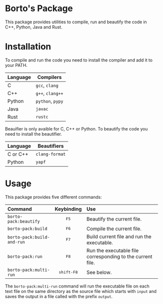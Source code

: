 # Borto's Package
This package provides utilities to compile, run and beautify the code in C++,
Python, Java and Rust.

# Installation
To compile and run the code you need to install the compiler and add it
to your PATH.

| Language | Compilers        |
|:---------|------------------|
| C        | `gcc`, `clang`   |
| C++      | `g++`, `clang++` |
| Python   | `python`, `pypy` |
| Java     | `javac`          |
| Rust     | `rustc`          |

Beauifier is only avaible for C, C++ or Python. To beautify the code you need
to install the beautifier.

| Language | Beautifiers    |
|:---------|----------------|
| C or C++ | `clang-format` |
| Python   | `yapf`         |

# Usage
This package provides five different commands:

| Command                    | Keybinding          | Use                                                        |
|:---------------------------|:-------------------:|:-----------------------------------------------------------|
| `borto-pack:beautify`      | <kbd>F5</kbd>       | Beautify the current file.                                 |
| `borto-pack:build`         | <kbd>F6</kbd>       | Compile the current file.                                  |
| `borto-pack:build-and-run` | <kbd>F7</kbd>       | Build current file and run the executable.                 |
| `borto-pack:run`           | <kbd>F8</kbd>       | Run the executable file corresponding to the current file. |
| `borto-pack:multi-run`     | <kbd>shift-F8</kbd> | See below.                                                 |

The `borto-pack:multi-run` command will run the executable file on each text
file on the same directory as the source file which starts with `input` and
saves the output in a file called with the prefix `output`.
